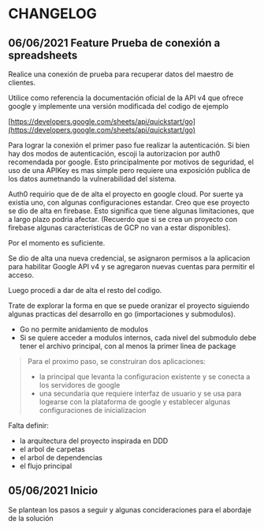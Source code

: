 # CHANGELOG

## 06/06/2021 Feature Prueba de conexión a spreadsheets

Realice una conexión de prueba para recuperar datos del maestro de clientes.

Utilice como referencia la documentación oficial de la API v4 que ofrece google y implemente una versión modificada del codigo de ejemplo

[https://developers.google.com/sheets/api/quickstart/go](https://developers.google.com/sheets/api/quickstart/go)

Para lograr la conexión el primer paso fue realizar la autenticación. Si bien hay dos modos de autenticación, escoji la autorizacion por auth0 recomendada por google. Esto principalmente por motivos de seguridad, el uso de una APIKey es mas simple pero requiere una exposición publica de los datos aumetnando la vulnerabilidad del sistema.

Auth0 requirio que de de alta el proyecto en google cloud. Por suerte ya existia uno, con algunas configuraciones estandar. Creo que ese proyecto se dio de alta en firebase. Esto significa que tiene algunas limitaciones, que a largo plazo podria afectar. (Recuerdo que si se crea un proyecto con firebase algunas caracteristicas de GCP no van a estar disponibles).

Por el momento es suficiente.

Se dio de alta una nueva credencial, se asignaron permisos a la aplicacion para habilitar Google API v4 y se agregaron nuevas cuentas para permitir el acceso.

Luego procedi a dar de alta el resto del codigo.

Trate de explorar la forma en que se puede oranizar el proyecto siguiendo algunas practicas del desarrollo en go (importaciones y submodulos).

- Go no permite anidamiento de modulos
- Si se quiere acceder a modulos internos, cada nivel del submodulo debe tener el archivo principal, con al menos la primer linea de package

> Para el proximo paso, se construiran dos aplicaciones:
> - la principal que levanta la configuracion existente y se conecta a los servidores de google
> - una secundaria que requiere interfaz de usuario y se usa para logearse con la plataforma de google y establecer algunas configuraciones de inicializacion

Falta definir:
- la arquitectura del proyecto inspirada en DDD
- el arbol de carpetas
- el arbol de dependencias
- el flujo principal

## 05/06/2021 Inicio

Se plantean los pasos a seguir y algunas concideraciones para el abordaje de la solución
